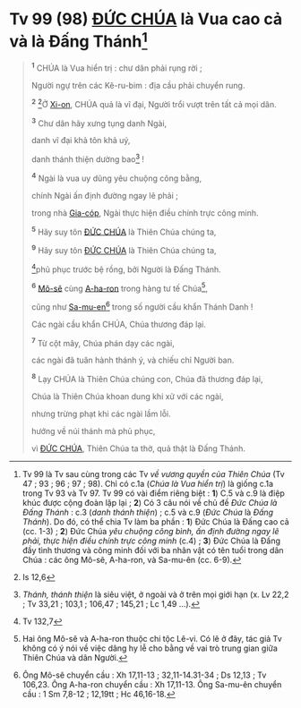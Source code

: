 # Tv 99 (98) [ĐỨC CHÚA]() là Vua cao cả và là Đấng Thánh[^1-e141d5b6-2783-4331-9f81-6634e92db2c2]

> <sup><b>1</b></sup> CHÚA là Vua hiển trị : chư dân phải rụng rời ;
>
> Người ngự trên các Kê-ru-bim : địa cầu phải chuyển rung.
>
> <sup><b>2</b></sup> [^1@-e141d5b6-2783-4331-9f81-6634e92db2c2]Ở [Xi-on](), CHÚA quả là vĩ đại, Người trổi vượt trên tất cả mọi dân.
>
> <sup><b>3</b></sup> Chư dân hãy xưng tụng danh Ngài,
>
> danh vĩ đại khả tôn khả uý,
>
> danh thánh thiện dường bao[^2-e141d5b6-2783-4331-9f81-6634e92db2c2] !
>
> <sup><b>4</b></sup> Ngài là vua uy dũng yêu chuộng công bằng,
>
> chính Ngài ấn định đường ngay lẽ phải ;
>
> trong nhà [Gia-cóp](), Ngài thực hiện điều chính trực công minh.
>
> <sup><b>5</b></sup> Hãy suy tôn [ĐỨC CHÚA]() là Thiên Chúa chúng ta,
> 
> <sup><b>9</b></sup> Hãy suy tôn [ĐỨC CHÚA]() là Thiên Chúa chúng ta,
>
> [^2@-e141d5b6-2783-4331-9f81-6634e92db2c2]phủ phục trước bệ rồng, bởi Người là Đấng Thánh.
>
> <sup><b>6</b></sup> [Mô-sê]() cùng [A-ha-ron]() trong hàng tư tế Chúa[^3-e141d5b6-2783-4331-9f81-6634e92db2c2],
>
> cũng như [Sa-mu-en]()[^4-e141d5b6-2783-4331-9f81-6634e92db2c2] trong số người cầu khẩn Thánh Danh !
>
> Các ngài cầu khẩn CHÚA, Chúa thương đáp lại.
>
> <sup><b>7</b></sup> Từ cột mây, Chúa phán dạy các ngài,
>
> các ngài đã tuân hành thánh ý, và chiếu chỉ Người ban.
>
> <sup><b>8</b></sup> Lạy CHÚA là Thiên Chúa chúng con, Chúa đã thương đáp lại,
>
> Chúa là Thiên Chúa khoan dung khi xử với các ngài,
>
> nhưng trừng phạt khi các ngài lầm lỗi.
>
> hướng về núi thánh mà phủ phục,
>
> vì [ĐỨC CHÚA](), Thiên Chúa ta thờ, quả thật là Đấng Thánh.

[^1-e141d5b6-2783-4331-9f81-6634e92db2c2]: Tv 99 là Tv sau cùng trong các Tv *về vương quyền của Thiên Chúa* (Tv 47 ; 93 ; 96 ; 97 ; 98). Chỉ có c.1a (*Chúa là Vua hiển trị*) là giống c.1a trong Tv 93 và Tv 97. Tv 99 có vài điểm riêng biệt : **1**) C.5 và c.9 là điệp khúc được cộng đoàn lặp lại ; **2**) Có 3 câu nói về chủ đề *Đức Chúa là Đấng Thánh* : c.3 (*danh thánh thiện*) ; c.5 và c.9 (*Đức Chúa* là *Đấng Thánh*). Do đó, có thể chia Tv làm ba phần : **1**) Đức Chúa là Đấng cao cả (cc. 1-3) ; **2**) Đức Chúa *yêu chuộng công bình, ấn định đường ngay lẽ phải, thực hiện điều chính trực công minh* (c.4) ; **3**) Đức Chúa là Đấng đầy tình thương và công minh đối với ba nhân vật có tên tuổi trong dân Chúa : các ông Mô-sê, A-ha-ron, và Sa-mu-ên (cc. 6-9).
[^2-e141d5b6-2783-4331-9f81-6634e92db2c2]: *Thánh, thánh thiện* là siêu việt, ở ngoài và ở trên mọi giới hạn (x. Lv 22,2 ; Tv 33,21 ; 103,1 ; 106,47 ; 145,21 ; Lc 1,49 ...).
[^3-e141d5b6-2783-4331-9f81-6634e92db2c2]: Hai ông Mô-sê và A-ha-ron thuộc chi tộc Lê-vi. Có lẽ ở đây, tác giả Tv không có ý nói về việc dâng hy lễ cho bằng về vai trò trung gian giữa Thiên Chúa và dân Người.
[^4-e141d5b6-2783-4331-9f81-6634e92db2c2]: Ông Mô-sê chuyển cầu : Xh 17,11-13 ; 32,11-14.31-34 ; Ds 12,13 ; Tv 106,23. Ông A-ha-ron chuyển cầu : Xh 17,11-13. Ông Sa-mu-ên chuyển cầu : 1 Sm 7,8-12 ; 12,19tt ; Hc 46,16-18.
[^1@-e141d5b6-2783-4331-9f81-6634e92db2c2]: Is 12,6
[^2@-e141d5b6-2783-4331-9f81-6634e92db2c2]: Tv 132,7